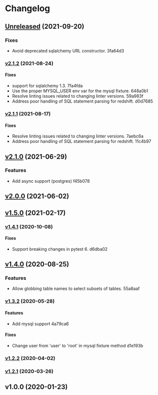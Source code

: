 # Changelog

## [Unreleased](https://github.com/schireson/schireson-pytest-mock-resources/compare/v2.1.2...HEAD) (2021-09-20)

### Fixes

* Avoid deprecated sqlalchemy URL constructor. 3fa64d3


### [v2.1.2](https://github.com/schireson/schireson-pytest-mock-resources/compare/v2.1.1...v2.1.2) (2021-08-24)

#### Fixes

* support for sqlalchemy 1.3. 7fa4fda
* Use the proper MYSQL_USER env var for the mysql fixture. 648a0b1
* Resolve linting issues related to changing linter versions. 59a983f
* Address poor handling of SQL statement parsing for redshift. d0d7685


### [v2.1.1](https://github.com/schireson/schireson-pytest-mock-resources/compare/v2.1.0...v2.1.1) (2021-08-17)

#### Fixes

* Resolve linting issues related to changing linter versions. 7aebc6a
* Address poor handling of SQL statement parsing for redshift. 11c4b97


## [v2.1.0](https://github.com/schireson/schireson-pytest-mock-resources/compare/v2.0.0...v2.1.0) (2021-06-29)

### Features

* Add async support (postgres) f45b078


## [v2.0.0](https://github.com/schireson/schireson-pytest-mock-resources/compare/v1.5.0...v2.0.0) (2021-06-02)


## [v1.5.0](https://github.com/schireson/schireson-pytest-mock-resources/compare/v1.4.1...v1.5.0) (2021-02-17)


### [v1.4.1](https://github.com/schireson/schireson-pytest-mock-resources/compare/v1.4.0...v1.4.1) (2020-10-08)

#### Fixes

* Support breaking changes in pytest 6. d6dba02


## [v1.4.0](https://github.com/schireson/schireson-pytest-mock-resources/compare/v1.3.2...v1.4.0) (2020-08-25)

### Features

* Allow globbing table names to select subsets of tables. 55a8aaf


### [v1.3.2](https://github.com/schireson/schireson-pytest-mock-resources/compare/v1.2.2...v1.3.2) (2020-05-28)

#### Features

* Add mysql support 4a79ca6

#### Fixes

* Change user from 'user' to 'root' in mysql fixture method d1e193b


### [v1.2.2](https://github.com/schireson/schireson-pytest-mock-resources/compare/v1.2.1...v1.2.2) (2020-04-02)


### [v1.2.1](https://github.com/schireson/schireson-pytest-mock-resources/compare/v1.0.0...v1.2.1) (2020-03-26)


## v1.0.0 (2020-01-23)


